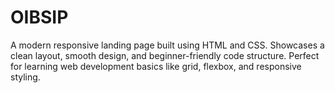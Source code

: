 # OIBSIP
A modern responsive landing page built using HTML and CSS. Showcases a clean layout, smooth design, and beginner-friendly code structure. Perfect for learning web development basics like grid, flexbox, and responsive styling.
